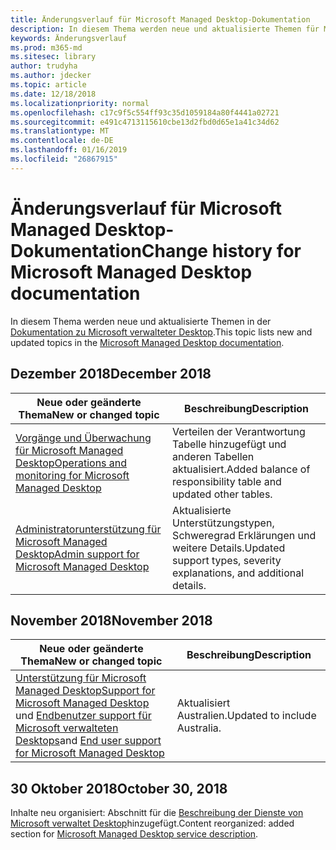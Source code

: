 ```yaml
---
title: Änderungsverlauf für Microsoft Managed Desktop-Dokumentation
description: In diesem Thema werden neue und aktualisierte Themen für Microsoft verwalteter Desktop.
keywords: Änderungsverlauf
ms.prod: m365-md
ms.sitesec: library
author: trudyha
ms.author: jdecker
ms.topic: article
ms.date: 12/18/2018
ms.localizationpriority: normal
ms.openlocfilehash: c17c9f5c554ff93c35d1059184a80f4441a02721
ms.sourcegitcommit: e491c4713115610cbe13d2fbd0d65e1a41c34d62
ms.translationtype: MT
ms.contentlocale: de-DE
ms.lasthandoff: 01/16/2019
ms.locfileid: "26867915"
---
```

# <a name="change-history-for-microsoft-managed-desktop-documentation"></a><span data-ttu-id="325ca-104">Änderungsverlauf für Microsoft Managed Desktop-Dokumentation</span><span class="sxs-lookup"><span data-stu-id="325ca-104">Change history for Microsoft Managed Desktop documentation</span></span>

<span data-ttu-id="325ca-105">In diesem Thema werden neue und aktualisierte Themen in der [Dokumentation zu Microsoft verwalteter Desktop](index.yml).</span><span class="sxs-lookup"><span data-stu-id="325ca-105">This topic lists new and updated topics in the [Microsoft Managed Desktop documentation](index.yml).</span></span>

## <a name="december-2018"></a><span data-ttu-id="325ca-106">Dezember 2018</span><span class="sxs-lookup"><span data-stu-id="325ca-106">December 2018</span></span>
<span data-ttu-id="325ca-107">Neue oder geänderte Thema</span><span class="sxs-lookup"><span data-stu-id="325ca-107">New or changed topic</span></span> | <span data-ttu-id="325ca-108">Beschreibung</span><span class="sxs-lookup"><span data-stu-id="325ca-108">Description</span></span>
--- | ---
[<span data-ttu-id="325ca-109">Vorgänge und Überwachung für Microsoft Managed Desktop</span><span class="sxs-lookup"><span data-stu-id="325ca-109">Operations and monitoring for Microsoft Managed Desktop</span></span>](service-description/operations-and-monitoring.md) | <span data-ttu-id="325ca-110">Verteilen der Verantwortung Tabelle hinzugefügt und anderen Tabellen aktualisiert.</span><span class="sxs-lookup"><span data-stu-id="325ca-110">Added balance of responsibility table and updated other tables.</span></span>
[<span data-ttu-id="325ca-111">Administratorunterstützung für Microsoft Managed Desktop</span><span class="sxs-lookup"><span data-stu-id="325ca-111">Admin support for Microsoft Managed Desktop</span></span>](working-with-managed-desktop/admin-support.md) | <span data-ttu-id="325ca-112">Aktualisierte Unterstützungstypen, Schweregrad Erklärungen und weitere Details.</span><span class="sxs-lookup"><span data-stu-id="325ca-112">Updated support types, severity explanations, and additional details.</span></span>

## <a name="november-2018"></a><span data-ttu-id="325ca-113">November 2018</span><span class="sxs-lookup"><span data-stu-id="325ca-113">November 2018</span></span>

<span data-ttu-id="325ca-114">Neue oder geänderte Thema</span><span class="sxs-lookup"><span data-stu-id="325ca-114">New or changed topic</span></span> | <span data-ttu-id="325ca-115">Beschreibung</span><span class="sxs-lookup"><span data-stu-id="325ca-115">Description</span></span>
--- | ---
[<span data-ttu-id="325ca-116">Unterstützung für Microsoft Managed Desktop</span><span class="sxs-lookup"><span data-stu-id="325ca-116">Support for Microsoft Managed Desktop</span></span>](service-description/support.md)<br /><span data-ttu-id="325ca-117">und [Endbenutzer support für Microsoft verwalteten Desktops](working-with-managed-desktop/end-user-support.md)</span><span class="sxs-lookup"><span data-stu-id="325ca-117">and [End user support for Microsoft Managed Desktop](working-with-managed-desktop/end-user-support.md)</span></span> | <span data-ttu-id="325ca-118">Aktualisiert Australien.</span><span class="sxs-lookup"><span data-stu-id="325ca-118">Updated to include Australia.</span></span>

## <a name="october-30-2018"></a><span data-ttu-id="325ca-119">30 Oktober 2018</span><span class="sxs-lookup"><span data-stu-id="325ca-119">October 30, 2018</span></span>
<span data-ttu-id="325ca-120">Inhalte neu organisiert: Abschnitt für die [Beschreibung der Dienste von Microsoft verwaltet Desktop](service-description/index.md)hinzugefügt.</span><span class="sxs-lookup"><span data-stu-id="325ca-120">Content reorganized: added section for [Microsoft Managed Desktop service description](service-description/index.md).</span></span> 

